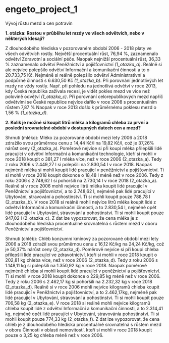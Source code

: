 # engeto_project_1
Vývoj růstu mezd a cen potravin

**1. otázka: Rostou v průběhu let mzdy ve všech odvětvích, nebo v některých klesají?**
   
Z dlouhodobého hlediska v pozorovaném období 2006 - 2018 platy ve všech odvětvích rostly. Největší procentuální růst, 76,94 %, zaznamenalo odvětví Zdravotní a sociální péče. Naopak nejnižší procentuální růst, 36,33 % zaznamenalo odvětví Peněžnictví a pojišťovnictví _(1_otazka_a)_.
Reálně si ale nejvíce polepšilo odvětví Informační a komunikační činnosti a to o 20.733,75 Kč. Nejméně si reálně polepšilo odvětví Administrativní a podpůrné činnosti s 6.630,50 Kč _(1_otazka_b)_.
Při porovnání jednotlivých let mzdy ne vždy rostly. Např. při pohledu na jednotlivá odvětví v roce 2013, kdy Česká republika zažívala recesi, je vidět pokles mezd ve více než polovině odvětví _(1_otazka_c)_.
Při porovnání celorepublikových mezd napříč odvětvími se České republice nejvíce dařilo v roce 2008 s procentuálním růstem 7,87 % Naopak v roce 2013 došlo k průměrnému poklesu mezd o 1,56 % _(1_otazka_d)_.

**2. Kolik je možné si koupit litrů mléka a kilogramů chleba za první a poslední srovnatelné období v dostupných datech cen a mezd?**

Shrnutí (mléko):
Mléko za pozorované období mezi lety 2006 a 2018 zdražilo svou průměrnou cenu z 14,44 Kč/l na 19,82 Kč/l, což je 37,26% nárůst ceny (2_otazka_a).
Poměrově nejvíce si při koupi mléka přilepšili lidé pracující v odvětví Informační a komunikační technologie, kteří si mohli v roce 2018 koupit o 381,27 l mléka více, než v roce 2006 (2_otazka_a).
Tedy z roku 2006 s 2.449,27 l si polepšili na 2.830,54 l v roce 2018. Naopak nejméně mléka si mohli koupit lidé pracující v peněžnictví a pojišťovnictví. Ti si mohli v roce 2018 koupit dokonce o 18,48 l méně 
než v roce 2006. Tedy z roku 2006 s 2.748,62 l si pohoršili na 2.730,14 l v roce 2018 (2_otazka_a).
Reálně si v roce 2006 mohli nejvíce litrů mléka koupit lidé pracující v Peněžnictví a pojišťovnictví, a to 2.748,62 l, nejméně pak lidé pracující v Ubytování, stravování a pohostinství. Ti si mohli koupit pouze 788,78 l (2_otazka_b).
V roce 2018 si reálně mohli nejvíce litrů mléka koupit lidé z odvětví Informační a komunikační činnosti, a to 2.830,54 l, nejméně opět lidé pracující v Ubytování, stravování a pohostinství. Ti si mohli koupit pouze 947,02 l (2_otazka_c).
Z dat lze vypozorovat, že cena mléka je z dlouhodobého hlediska procentuálně srovnatelná s růstem mezd v oboru Peněžnictví a pojišťovnictví.

Shrnutí (chléb):
Chléb konzumní kmínový za pozorované období mezi lety 2006 a 2018 zdražil svou průměrnou cenu z 16,12 Kč/kg na 24,24 Kč/kg, což je 50,37% nárůst ceny (2_otazka_d).
Poměrově nejvíce si při koupi chleba přilepšili lidé pracující ve zdravotnictví, kteří si mohli v roce 2018 koupit o 202,81 kg chleba více, než v roce 2006 (2_otazka_d). 
Tedy z roku 2006 s 1.148,11 kg si polepšili na 1.350,92 kg v roce 2018. Naopak poměrově nejméně chleba si mohli koupit lidé pracující v peněžnictví a pojišťovnictví. Ti si mohli v roce 2018 koupit dokonce o 229,85 kg méně než v roce 2006. Tedy z roku 2006 s 2.462,17 kg si pohoršili na 2.232,32 kg v roce 2018 (2_otazka_d).
Reálně si v roce 2006 mohli nejvíce kilogramů chleba koupit lidé pracující v Peněžnictví a pojišťovnictví, a to 2.462,17kg, nejméně pak lidé pracující v Ubytování, stravování a pohostinství. Ti si mohli koupit pouze 
706,58 kg (2_otazka_e).
V roce 2018 si reálně mohli nejvíce kilogramů chleba koupit lidé z odvětví Informační a komunikační činnosti, a to 2.314,41 kg, nejméně opět lidé pracující v Ubytování, stravovánía pohostinství. Ti si mohli koupit pouze 774,33 kg (2_otazka_f). 
Z dat lze vypozorovat, že cena chléb je z dlouhodobého hlediska procentuálně srovnatelná s růstem mezd v oboru Činnosti v oblasti nemovitostí, kteří si mohli v roce 2018 koupit pouze o 3,25 kg chleba méně než v roce 2006.
